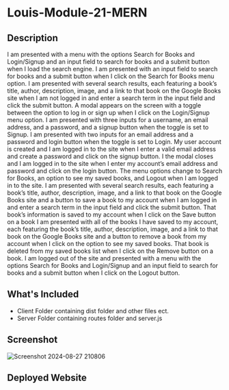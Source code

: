 # Louis-Module-21-MERN
## Description

I am presented with a menu with the options Search for Books and Login/Signup and an input field to search for books and a submit button when I load the search engine.
I am presented with an input field to search for books and a submit button when I click on the Search for Books menu option.
I am presented with several search results, each featuring a book’s title, author, description, image, and a link to that book on the Google Books site when I am not logged in and enter a search term in the input field and click the submit button.
A modal appears on the screen with a toggle between the option to log in or sign up when I click on the Login/Signup menu option.
I am presented with three inputs for a username, an email address, and a password, and a signup button when the toggle is set to Signup.
I am presented with two inputs for an email address and a password and login button when the toggle is set to Login.
My user account is created and I am logged in to the site when I enter a valid email address and create a password and click on the signup button.
I the modal closes and I am logged in to the site when I enter my account’s email address and password and click on the login button.
The menu options change to Search for Books, an option to see my saved books, and Logout when I am logged in to the site.
I am presented with several search results, each featuring a book’s title, author, description, image, and a link to that book on the Google Books site and a button to save a book to my account when I am logged in and enter a search term in the input field and click the submit button.
That book’s information is saved to my account when I click on the Save button on a book
I am presented with all of the books I have saved to my account, each featuring the book’s title, author, description, image, and a link to that book on the Google Books site and a button to remove a book from my account when I click on the option to see my saved books.
That book is deleted from my saved books list when I click on the Remove button on a book.
I am logged out of the site and presented with a menu with the options Search for Books and Login/Signup and an input field to search for books and a submit button when I click on the Logout button.

## What's Included
 * Client Folder containing dist folder and other files ect.
 * Server Folder containing routes folder and server.js
## Screenshot
![Screenshot 2024-08-27 210806](https://github.com/user-attachments/assets/0c02af31-1aaf-450f-bc94-9e7cccc9ec42)
## Deployed Website
